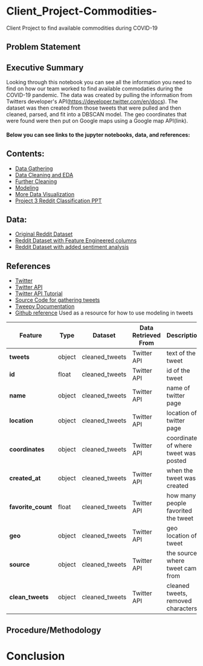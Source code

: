 # Client_Project-Commodities-
Client Project to find available commodities during COVID-19

## Problem Statement


## Executive Summary
Looking through this notebook you can see all the information you need to find on how our team worked to find available commodaties during the COVID-19 pandemic. The data was created by pulling the information from Twitters developer's API(https://developer.twitter.com/en/docs). The dataset was then created from those tweets that were pulled and then cleaned, parsed, and fit into a DBSCAN model. The geo coordinates that were found were then put on Google maps using a Google map API(link).


#### Below you can see links to the jupyter notebooks, data, and references:

## Contents:

- [Data Gathering](01_Data_Gathering.ipynb)
- [Data Cleaning and EDA](02_Data_Cleaning_EDA.ipynb)
- [Further Cleaning](03_Further_Cleaning.ipynb)
- [Modeling](04_Modeling.ipynb)
- [More Data Visualization](05_Visualizations.ipynb)
- [Project 3 Reddit Classification PPT](Project_3_Reddit_Classification.pdf)

## Data:
- [Original Reddit Dataset](Datasets/big_reddit_list.csv)
- [Reddit Dataset with Feature Engineered columns](Datasets/reddit_list_with_feature_engineering.csv)
- [Reddit Dataset with added sentiment analysis](Datasets/reddit_cleaned_title_and_selftext.csv)


##  References
- [Twitter](https://twitter.com/)
- [Twitter API](https://developer.twitter.com/en/docs)
- [Twitter API Tutorial](http://socialmedia-class.org/twittertutorial.html)
- [Source Code for gathering tweets](https://www.youtube.com/watch?v=WX0MDddgpA4&list=PL5tcWHG-UPH2zBfOz40HSzcGUPAVOOnu1&index=3)
- [Tweepy Documentation](http://docs.tweepy.org/en/v3.8.0/index.html)
- [Github reference](https://github.com/TungPhung/Twitter-Natural-Disaster-Mapping/blob/master/ProcessingandModeling.ipynb) Used as a resource for how to use modeling in tweets




Feature|    Type|    Dataset|Data Retrieved From|Description|
-------|--------|-----------|-------------------|-----------|
**tweets**|object|cleaned_tweets|Twitter API|text of the tweet|
**id**|float|cleaned_tweets|Twitter API|id of the tweet|
**name**|object|cleaned_tweets|Twitter API|name of twitter page|
**location**|object|cleaned_tweets|Twitter API|location of twitter page|
**coordinates**|object|cleaned_tweets|Twitter API|coordinates of where tweet was posted|
**created_at**|object|cleaned_tweets|Twitter API|when the tweet was created|
**favorite_count**|float|cleaned_tweets|Twitter API|how many people favorited the tweet|
**geo**|object|cleaned_tweets|Twitter API|geo location of tweet|
**source**|object|cleaned_tweets|Twitter API|the source where tweet came from|
**clean_tweets**|object|cleaned_tweets|Twitter API|cleaned tweets, removed characters|



## Procedure/Methodology


# Conclusion
